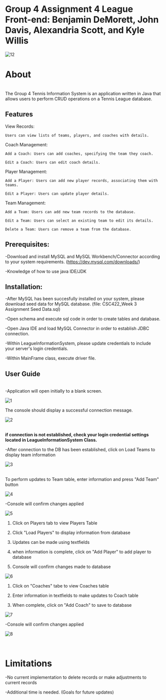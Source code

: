 
<h1>Group 4 Assignment 4 League Front-end: Benjamin DeMorett, John Davis, Alexandria Scott, and Kyle Willis </h1>

![12](https://github.com/user-attachments/assets/99bfe978-51a0-48de-8eb0-12fa7be16849)


<h1>About</h1>
   <br>
The Group 4 Tennis Information System is an application written in Java that allows users to perform CRUD operations on a Tennis League database. 


<h2>Features</h2>
View Records: 

    Users can view lists of teams, players, and coaches with details. 

Coach Management: 

    Add a Coach: Users can add coaches, specifying the team they coach. 

    Edit a Coach: Users can edit coach details. 

Player Management: 

    Add a Player: Users can add new player records, associating them with teams. 

    Edit a Player: Users can update player details. 


Team Management: 

    Add a Team: Users can add new team records to the database. 

    Edit a Team: Users can select an existing team to edit its details. 

    Delete a Team: Users can remove a team from the database. 


<h2>Prerequisites:</h2>

-Download and install MySQL and MySQL Workbench/Connector according to your system requirements.  (https://dev.mysql.com/downloads/)

-Knowledge of how to use java IDE/JDK

<h2>Installation:</h2>

-After MySQL has been succesfully installed on your system, please download seed data for MySQL database. (file: CSC422_Week 3 Assignment Seed Data.sql)

-Open schema and execute sql code in order to create tables and database. 

-Open Java IDE and load MySQL Connector in order to establish JDBC connection.

-Within LeagueInformationSystem, please update credentials to include your server's login credentials. 

-Within MainFrame class, execute driver file. 

<h2>User Guide</h2>

<br>
-Application will open initially to a blank screen. 

![1](https://github.com/user-attachments/assets/13c1f67d-931a-4828-8309-6e0e90198ca7)

The console should display a successful connection message. 


![2](https://github.com/user-attachments/assets/6aa9ce3c-4b2f-4f1b-a7f3-278b83cb55fb)

<br><b>if connection is not established, check your login credential settings located in LeagueInformationSystem Class. </b>


-After connection to the DB has been established, click on Load Teams to display team information

![3](https://github.com/user-attachments/assets/7ec003b8-52e9-4e81-8dc5-718754d2e066)

<br> To perform updates to Team table, enter information and press "Add Team" button


![4](https://github.com/user-attachments/assets/5aca90a4-1acc-40ad-8524-23bdd958c4c9)

-Console will confirm changes applied 

![5](https://github.com/user-attachments/assets/77bb337f-87e6-4da6-bf3b-6dfabbf110bc)

1) Click on Players tab to view Players Table
   
2) Click "Load Players" to display information from database
   
3) Updates can be made using textfields
   
4) when information is complete, click on "Add Player" to add player to database
   
5) Console will confirm changes made to database

![6](https://github.com/user-attachments/assets/def1e7a8-27f5-44df-a986-9e67e37d0a39)


1) Click on "Coaches" tabe to view Coaches table

2) Enter information in textfields to make updates to Coach table

3) When complete, click on "Add Coach" to save to database

![7](https://github.com/user-attachments/assets/a3a407c0-2389-4a07-9173-2cd620ac3b86)

-Console will confirm changes applied

![8](https://github.com/user-attachments/assets/9c342d34-175f-4991-9203-46490a8e5d53)

<br>

<h1>Limitations</h1>

-No current implementation to delete records or make adjustments to current records

-Additional time is needed. (Goals for future updates) 









